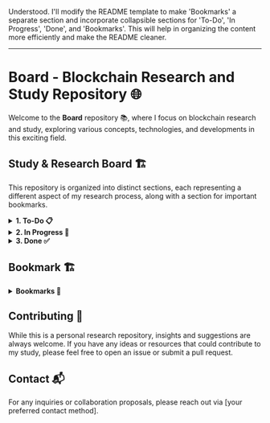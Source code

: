 Understood. I'll modify the README template to make 'Bookmarks' a separate section and incorporate collapsible sections for 'To-Do', 'In Progress', 'Done', and 'Bookmarks'. This will help in organizing the content more efficiently and make the README cleaner.

---

# Board - Blockchain Research and Study Repository 🌐

Welcome to the **Board** repository 📚, where I focus on blockchain research and study, exploring various concepts, technologies, and developments in this exciting field.

## Study & Research Board 🏗️

This repository is organized into distinct sections, each representing a different aspect of my research process, along with a section for important bookmarks.

<details>
<summary><strong>1. To-Do 📋</strong></summary>
<br>

> Here, I list the tasks and topics I plan to explore.

| Title | Tags | Links |
|-------|------|-------|
| Task 1 | `Tag1`, `Tag2` | [Link1](URL) |
| Task 2 | `Tag1`, `Tag3` | [Link2](URL) |
| Polygon CDK | `Tag1`, `Tag3` | [Link2](URL) |



</details>

<details>
<summary><strong>2. In Progress 🚧</strong></summary>
<br>

> This section showcases the tasks currently under research.

| Title | Tags | Progress Updates | Links |
|-------|------|------------------|-------|
| Task 1 | `Tag1`, `Tag2` | Update 1 | [Link1](URL) |


</details>

<details>
<summary><strong>3. Done ✅</strong></summary>
<br>

> Completed tasks and studies are archived here.

| Title | Tags | Summary | Readme Link |
|-------|------|---------|-------------|
| Task 1 | `Tag1`, `Tag2` | Summary of Task 1 | [Readme](URL) |


</details>

## Bookmark 🏗️


<details>
<summary><strong>Bookmarks 🔖</strong></summary>
<br>

> A curated list of important bookmarks relevant to my blockchain research.

| Title | Tags | Description | Link |
|-------|------|-------------|------|
| Bookmark 1 | `Tag1`, `Tag4` | Short description | [Link](URL) |
| Bookmark 2 | `Tag2`, `Tag5` | Short description | [Link](URL) |



</details>

## Contributing 🤝

While this is a personal research repository, insights and suggestions are always welcome. If you have any ideas or resources that could contribute to my study, please feel free to open an issue or submit a pull request.

## Contact 📬

For any inquiries or collaboration proposals, please reach out via [your preferred contact method].

